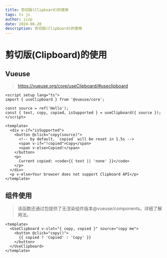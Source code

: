 ```yaml
---
title: 剪切版(Clipboard)的使用
tags: ts js
author: iczp
date: 2024-06-20
description: 剪切版(Clipboard)的使用
---
```


# 剪切版(Clipboard)的使用

## Vueuse

> https://vueuse.org/core/useClipboard/#useclipboard

```vue
<script setup lang="ts">
import { useClipboard } from '@vueuse/core';

const source = ref('Hello');
const { text, copy, copied, isSupported } = useClipboard({ source });
</script>

<template>
  <div v-if="isSupported">
    <button @click="copy(source)">
      <!-- by default, `copied` will be reset in 1.5s -->
      <span v-if="!copied">Copy</span>
      <span v-else>Copied!</span>
    </button>
    <p>
      Current copied: <code>{{ text || 'none' }}</code>
    </p>
  </div>
  <p v-else>Your browser does not support Clipboard API</p>
</template>
```

## 组件使用

> 该函数还通过包提供了无渲染组件版本@vueuse/components。详细了解用法。

```vue
<template>
  <UseClipboard v-slot="{ copy, copied }" source="copy me">
    <button @click="copy()">
      {{ copied ? 'Copied' : 'Copy' }}
    </button>
  </UseClipboard>
</template>
```
